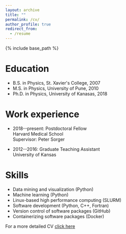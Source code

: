```yaml
---
layout: archive
title: ""
permalink: /cv/
author_profile: true
redirect_from:
  - /resume
---
```


{% include base_path %}

Education
======
* B.S. in Physics, St. Xavier's College, 2007 
* M.S. in Physics, University of Pune, 2010
* Ph.D. in Physics, University of Kanasas, 2018 

Work experience
======
* 2018--present: Postdoctoral Fellow\
   Harvard Medical School\
   Supervisor: Peter Sorger

* 2012--2016: Graduate Teaching Assistant\
  University of Kansas

  
Skills
======
* Data mining and visualization (Python)
* Machine learning (Python)
* Linux-based high performance computing (SLURM)
* Software development (Python, C++, Fortran)
* Version control of software packages (GitHub)
* Containerizing software packages (Docker)

For a more detailed CV [click here](http://mauliknariya.github.io/files/CV.pdf)
